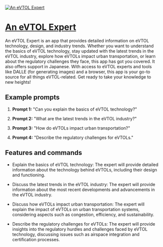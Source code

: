 [![An eVTOL Expert](https://files.oaiusercontent.com/file-vL0rF3xF1RZzs2T0yJSkQVso?se=2123-10-18T02%3A45%3A49Z&sp=r&sv=2021-08-06&sr=b&rscc=max-age%3D31536000%2C%20immutable&rscd=attachment%3B%20filename%3Df98c775d-f947-4763-83ef-8c2302bb7654.png&sig=CamOgDPbZirURbOMr19vDiCup0EdMvPjQhl/kmqWkls%3D)](https://chat.openai.com/g/g-LITulNN9K-an-evtol-expert)

# [An eVTOL Expert](https://chat.openai.com/g/g-LITulNN9K-an-evtol-expert)

An eVTOL Expert is an app that provides detailed information on eVTOL technology, design, and industry trends. Whether you want to understand the basics of eVTOL technology, stay updated with the latest trends in the eVTOL industry, explore how eVTOLs impact urban transportation, or learn about the regulatory challenges they face, this app has got you covered. It also offers support in Japanese. With access to eVTOL experts and tools like DALLE (for generating images) and a browser, this app is your go-to source for all things eVTOL-related. Get ready to take your knowledge to new heights!

## Example prompts

1. **Prompt 1:** "Can you explain the basics of eVTOL technology?"

2. **Prompt 2:** "What are the latest trends in the eVTOL industry?"

3. **Prompt 3:** "How do eVTOLs impact urban transportation?"

4. **Prompt 4:** "Describe the regulatory challenges for eVTOLs."

## Features and commands

- Explain the basics of eVTOL technology: The expert will provide detailed information about the technology behind eVTOLs, including their design and functioning.

- Discuss the latest trends in the eVTOL industry: The expert will provide information about the most recent developments and advancements in the eVTOL industry.

- Discuss how eVTOLs impact urban transportation: The expert will explain the impact of eVTOLs on urban transportation systems, considering aspects such as congestion, efficiency, and sustainability.

- Describe the regulatory challenges for eVTOLs: The expert will provide insights into the regulatory hurdles and challenges faced by eVTOL technology, discussing issues such as airspace integration and certification processes.